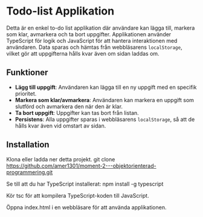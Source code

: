 # Todo-list Applikation

Detta är en enkel to-do list applikation där användare kan lägga till, markera som klar, avmarkera och ta bort uppgifter. 
Applikationen använder TypeScript för logik och JavaScript för att hantera interaktionen med användaren. Data sparas och hämtas 
från webbläsarens `localStorage`, vilket gör att uppgifterna hålls kvar även om sidan laddas om.

## Funktioner

- **Lägg till uppgift**: Användaren kan lägga till en ny uppgift med en specifik prioritet.
- **Markera som klar/avmarkera**: Användaren kan markera en uppgift som slutförd och avmarkera den när den är klar.
- **Ta bort uppgift**: Uppgifter kan tas bort från listan.
- **Persistens**: Alla uppgifter sparas i webbläsarens `localStorage`, så att de hålls kvar även vid omstart av sidan.

## Installation
Klona eller ladda ner detta projekt.
git clone https://github.com/amer1301/moment-2---objektorienterad-programmering.git

Se till att du har TypeScript installerat:
npm install -g typescript

Kör tsc för att kompilera TypeScript-koden till JavaScript.

Öppna index.html i en webbläsare för att använda applikationen.
